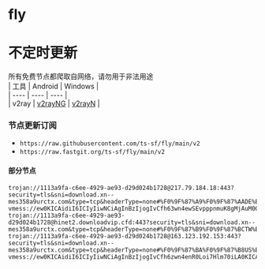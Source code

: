 # fly
# 不定时更新
所有免费节点都爬取自网络，请勿用于非法用途  
|  工具  | Android  | Windows  |  
|  ----  | ----   | ----  |  
| v2ray  | [v2rayNG](https://github.com/2dust/v2rayNG/releases) | [v2rayN](https://github.com/2dust/v2rayN/releases) |  
  
### 节点更新订阅  
- `https://raw.githubusercontent.com/ts-sf/fly/main/v2`  
- `https://raw.fastgit.org/ts-sf/fly/main/v2`  
#### 部分节点  
``` 
trojan://1113a9fa-c6ee-4929-ae93-d29d024b1728@217.79.184.18:443?security=tls&sni=download.xn--mes358a9urctx.com&type=tcp&headerType=none#%F0%9F%87%A9%F0%9F%87%AADE%E5%BE%B7%E5%9B%BD
vmess://ew0KICAidiI6ICIyIiwNCiAgInBzIjogIvCfh63wn4ewSEvpppnmuK8gMjAuM00vcyIsDQogICJhZGQiOiAiZ3p5ZC5sYW55dW5zaGkuY2MiLA0KICAicG9ydCI6ICIxOTk5MSIsDQogICJpZCI6ICJhZGJkZTgxNC0zM2NhLTMxYmQtOThiOC02MmRlMmUzNTAwYTciLA0KICAiYWlkIjogIjIiLA0KICAic2N5IjogImF1dG8iLA0KICAibmV0IjogInRjcCIsDQogICJ0eXBlIjogIm5vbmUiLA0KICAiaG9zdCI6ICIiLA0KICAicGF0aCI6ICIvIiwNCiAgInRscyI6ICIiLA0KICAic25pIjogIiIsDQogICJhbHBuIjogIiIsDQogICJmcCI6ICIiDQp9
trojan://1113a9fa-c6ee-4929-ae93-d29d024b1728@hinet2.downloadvip.cfd:443?security=tls&sni=download.xn--mes358a9urctx.com&type=tcp&headerType=none#%F0%9F%87%B9%F0%9F%87%BCTW%E5%8F%B0%E6%B9%BE
trojan://1113a9fa-c6ee-4929-ae93-d29d024b1728@163.123.192.153:443?security=tls&sni=download.xn--mes358a9urctx.com&type=tcp&headerType=none#%F0%9F%87%BA%F0%9F%87%B8US%E7%BE%8E%E5%9B%BD
vmess://ew0KICAidiI6ICIyIiwNCiAgInBzIjogIvCfh6zwn4enR0Loi7Hlm70iLA0KICAiYWRkIjogIjEwNC4xNi4yMi4xOTYiLA0KICAicG9ydCI6ICI4ODgwIiwNCiAgImlkIjogImNiOGNiYmMzLTEzN2EtNDA2NC04ZDAyLWIwZWUzY2EyYzE4YyIsDQogICJhaWQiOiAiMCIsDQogICJzY3kiOiAiYXV0byIsDQogICJuZXQiOiAid3MiLA0KICAidHlwZSI6ICJub25lIiwNCiAgImhvc3QiOiAidG91LnZ0Y3NzLnRvcCIsDQogICJwYXRoIjogIi9xYXp4Y3YwNSIsDQogICJ0bHMiOiAiIiwNCiAgInNuaSI6ICIiLA0KICAiYWxwbiI6ICIiLA0KICAiZnAiOiAiIg0KfQ==
```